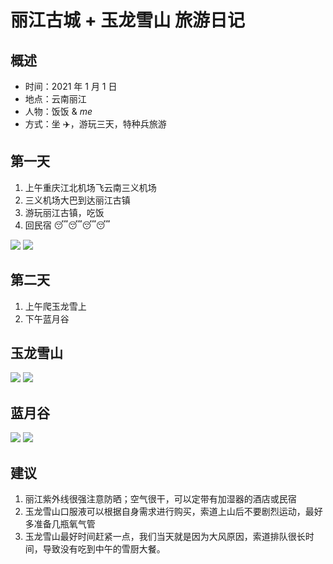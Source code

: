 # 丽江古城 + 玉龙雪山 旅游日记

## 概述

- 时间：2021 年 1 月 1 日
- 地点：云南丽江
- 人物：饭饭 & _me_
- 方式：坐 ✈️，游玩三天，特种兵旅游

## 第一天

1. 上午重庆江北机场飞云南三义机场
2. 三义机场大巴到达丽江古镇
3. 游玩丽江古镇，吃饭
4. 回民宿 😴😴😴😴

![](https://hades0512.oss-cn-beijing.aliyuncs.com/blog/travel/IMG_0260-min.JPG)
![](https://hades0512.oss-cn-beijing.aliyuncs.com/blog/travel/IMG_0276-min.JPG)

## 第二天

1. 上午爬玉龙雪上
2. 下午蓝月谷

## 玉龙雪山

![](https://hades0512.oss-cn-beijing.aliyuncs.com/blog/travel/IMG_0346-min.JPG)
![](https://hades0512.oss-cn-beijing.aliyuncs.com/blog/travel/IMG_0397-min.JPG)

## 蓝月谷

![](https://hades0512.oss-cn-beijing.aliyuncs.com/blog/travel/IMG_0432-min.JPG)
![](https://hades0512.oss-cn-beijing.aliyuncs.com/blog/travel/IMG_0400-min.JPG)

## 建议

1. 丽江紫外线很强注意防晒；空气很干，可以定带有加湿器的酒店或民宿
2. 玉龙雪山口服液可以根据自身需求进行购买，索道上山后不要剧烈运动，最好多准备几瓶氧气管
3. 玉龙雪山最好时间赶紧一点，我们当天就是因为大风原因，索道排队很长时间，导致没有吃到中午的雪厨大餐。
